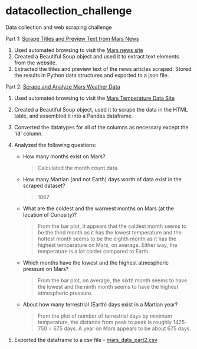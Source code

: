 # datacollection_challenge
Data collection and web scraping challenge

Part 1: [Scrape Titles and Preview Text from Mars News](part_1_mars_news.ipynb)

1. Used automated browsing to visit the [Mars news site](https://static.bc-edx.com/data/web/mars_news/index.html)
2. Created a Beautiful Soup object and used it to extract text elements from the website.
3. Extracted the titles and preview text of the news articles scraped. Stored the results in Python data structures and exported to a json file.

Part 2: [Scrape and Analyze Mars Weather Data](part_2_mars_weather.ipynb)

1. Used automated browsing to visit the [Mars Temperature Data Site](https://static.bc-edx.com/data/web/mars_facts/temperature.html)
2. Created a Beautiful Soup object, used it to scrape the data in the HTML table, and assembled it into a Pandas dataframe.
3. Converted the datatypes for all of the columns  as necessary except the 'id' column. 
4. Analyzed the following questions:
    - How many months exist on Mars? 
        > Calculated the month count data.

    - How many Martian (and not Earth) days worth of data exist in the scraped dataset?
        > 1867

    - What are the coldest and the warmest months on Mars (at the location of Curiosity)?
        > From the bar plot, it appears that the coldest month seems to be the third month as it has the lowest temperature and the hottest month seems to be the eighth month as it has the highest temperature on Mars, on average. Either way, the temperature is a lot colder compared to Earth.

    - Which months have the lowest and the highest atmospheric pressure on Mars?
        > From the bar plot, on average, the sixth month seems to have the lowest and the ninth month seems to have the highest atmospheric pressure.

    - About how many terrestrial (Earth) days exist in a Martian year?
        > From the plot of number of terrestrial days by minimum temperature, the distance from peak to peak is roughly 1425-750 = 675 days. A year on Mars appears to be about 675 days.

5. Exported the dataframe to a csv file - [mars_data_part2.csv](output\mars_data_part2.csv)
